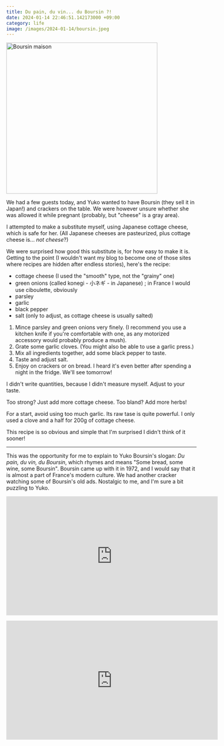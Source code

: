 ```yaml
---
title: Du pain, du vin... du Boursin ?!
date: 2024-01-14 22:46:51.142173000 +09:00
category: life
image: /images/2024-01-14/boursin.jpeg
---
```


<p class="flex-centered">
  <a href="{{ "/images/2024-01-14/boursin.jpeg" | relative_url }}" target="_blank">
    <img width="400px" alt="Boursin maison" class="image" src="{{ "/images/2024-01-14/boursin.jpeg" | relative_url }}" />
  </a>
</p>

We had a few guests today, and Yuko wanted to have Boursin (they sell it in Japan!) and crackers on the table. We were however unsure whether she was allowed it while pregnant (probably, but "cheese" is a gray area).

I attempted to make a substitute myself, using Japanese cottage cheese, which is safe for her. (All Japanese cheeses are pasteurized, plus cottage cheese is... _not cheese_?)

We were surprised how good this substitute is, for how easy to make it is.
Getting to the point (I wouldn't want my blog to become one of those sites where recipes are hidden after endless stories), here's the recipe:

- cottage cheese (I used the "smooth" type, not the "grainy" one)
- green onions (called konegi - 小ネギ - in Japanese) ; in France I would use ciboulette, obviously
- parsley
- garlic
- black pepper
- salt (only to adjust, as cottage cheese is usually salted)

1. Mince parsley and green onions very finely. (I recommend you use a kitchen knife if you're comfortable with one, as any motorized accessory would probably produce a mush).
2. Grate some garlic cloves. (You might also be able to use a garlic press.)
3. Mix all ingredients together, add some black pepper to taste.
4. Taste and adjust salt.
5. Enjoy on crackers or on bread. I heard it's even better after spending a night in the fridge. We'll see tomorrow!

I didn't write quantities, because I didn't measure myself. Adjust to your taste.

Too strong? Just add more cottage cheese. Too bland? Add more herbs!

For a start, avoid using too much garlic. Its raw tase is quite powerful. I only used a clove and a half for 200g of cottage cheese.

This recipe is so obvious and simple that I'm surprised I didn't think of it sooner!

---

This was the opportunity for me to explain to Yuko Boursin's slogan: _Du pain, du vin, du Boursin_, which rhymes and means "Some bread, some wine, some Boursin".
Boursin came up with it in 1972, and I would say that it is almost a part of France's modern culture. We had another cracker watching some of Boursin's old ads. Nostalgic to me, and I'm sure a bit puzzling to Yuko.

<p class="flex-centered">
  <iframe width="560" height="315" src="https://www.youtube.com/embed/Jr-sQUhFbJI?si=B5TZxMCH2wplYds_" title="YouTube video player" frameborder="0" allow="accelerometer; autoplay; clipboard-write; encrypted-media; gyroscope; picture-in-picture; web-share" allowfullscreen></iframe>
</p>

<p class="flex-centered">
  <iframe width="560" height="315" src="https://www.youtube.com/embed/wzaQPzVQbnE?si=5Td8TStB44URmK5d" title="YouTube video player" frameborder="0" allow="accelerometer; autoplay; clipboard-write; encrypted-media; gyroscope; picture-in-picture; web-share" allowfullscreen></iframe>
</p>
